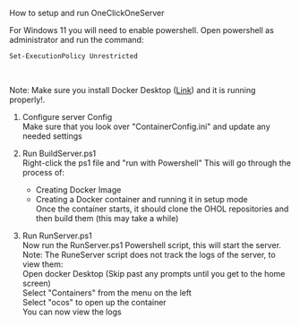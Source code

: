 How to setup and run OneClickOneServer<br>

For Windows 11 you will need to enable powershell. Open powershell as administrator and run the command: 
```console
Set-ExecutionPolicy Unrestricted
```
<br>

Note: Make sure you install Docker Desktop ([Link](https://www.docker.com/products/docker-desktop/)) and it is running properly!.<br>

1. Configure server Config<br>
    Make sure that you look over "ContainerConfig.ini" and update any needed settings<br>

2. Run BuildServer.ps1<br>
    Right-click the ps1 file and "run with Powershell" This will go through the process of:<br>
    - Creating Docker Image<br>
    - Creating a Docker container and running it in setup mode<br>
    Once the container starts, it should clone the OHOL repositories and then build them (this may take a while)<br>

3. Run RunServer.ps1<br>
    Now run the RunServer.ps1 Powershell script,  this will start the server.<br>
    Note: The RuneServer script does not track the logs of the server, to view them:<br>
        Open docker Desktop (Skip past any prompts until you get to the home screen)<br>
        Select "Containers" from the menu on the left<br>
        Select "ocos" to open up the container<br>
        You can now view the logs<br>

    
